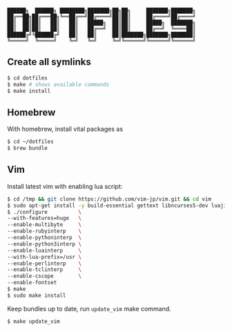 ```
██████╗  ██████╗ ████████╗███████╗██╗██╗     ███████╗███████╗
██╔══██╗██╔═══██╗╚══██╔══╝██╔════╝██║██║     ██╔════╝██╔════╝
██║  ██║██║   ██║   ██║   █████╗  ██║██║     █████╗  ███████╗
██║  ██║██║   ██║   ██║   ██╔══╝  ██║██║     ██╔══╝  ╚════██║
██████╔╝╚██████╔╝   ██║   ██║     ██║███████╗███████╗███████║
╚═════╝  ╚═════╝    ╚═╝   ╚═╝     ╚═╝╚══════╝╚══════╝╚══════╝
```


## Create all symlinks

```bash
$ cd dotfiles
$ make # shows available commands
$ make install
```

## Homebrew

With homebrew, install vital packages as

```bash
$ cd ~/dotfiles
$ brew bundle
```

## Vim

Install latest vim with enabling lua script:

```bash
$ cd /tmp && git clone https://github.com/vim-jp/vim.git && cd vim
$ sudo apt-get install -y build-essential gettext libncurses5-dev luajit lua5.2 liblua5.2-dev python-dev python3-dev ruby-dev libperl-dev tcl-dev
$ ./configure          \
--with-features=huge   \
--enable-multibyte     \
--enable-rubyinterp    \
--enable-pythoninterp  \
--enable-python3interp \
--enable-luainterp     \
--with-lua-prefix=/usr \
--enable-perlinterp    \
--enable-tclinterp     \
--enable-cscope        \
--enable-fontset
$ make
$ sudo make install
```

Keep bundles up to date, run `update_vim` make command.

```bash
$ make update_vim
```
